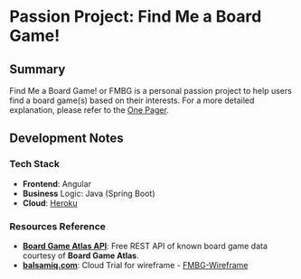 # Passion Project: Find Me a Board Game!

## Summary
Find Me a Board Game! or FMBG is a personal passion project to help users find a board game(s) based on their interests. For a more detailed explanation, please refer to the [One Pager](./docs/ProjectOnePager.md).

## Development Notes
### Tech Stack
* **Frontend**: Angular
* **Business** Logic: Java (Spring Boot)
* **Cloud**: [Heroku](https://fmbg.herokuapp.com/)

### Resources Reference
* [**Board Game Atlas API**](https://www.boardgameatlas.com/api/docs): Free REST API of known board game data courtesy of **Board Game Atlas**.
* [**balsamiq.com**](https://balsamiq.com/): Cloud Trial for wireframe - [FMBG-Wireframe](./docs/FMBG-Wireframe.png)

